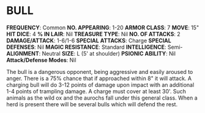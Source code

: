 # BULL

**FREQUENCY**: Common
**NO. APPEARING**: 1-20
**ARMOR CLASS**: 7
**MOVE**: 15"
**HIT DICE**: 4
**% IN LAIR**: Nil
**TREASURE TYPE**: Nil
**NO. OF ATTACKS**: 2
**DAMAGE/ATTACK**: 1-6/1-6
**SPECIAL ATTACKS**: Charge
**SPECIAL DEFENSES**: Nil
**MAGIC RESISTANCE**: Standard
**INTELLIGENCE**: Semi-
**ALIGNMENT**: Neutral
**SIZE**: L (5' at shoulder)
**PSIONIC ABILITY**: Nil
**Attack/Defense Modes**: Nil

The bull is a dangerous opponent, being aggressive and easily aroused to anger. There is a 75% chance that if approached within 8" it will attack. A charging bull will do 3-12 points of damage upon impact with an additional 1-4 points of trampling damage. A charge must cover at least 30'. Such animals as the wild ox and the aurochs fall under this general class. When a herd is present there will be several bulls which will defend the rest.
